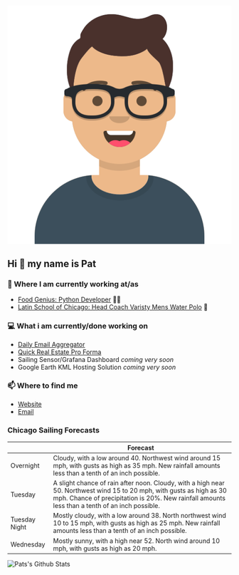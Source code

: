 [![Social banner for p-j-falconer](https://raw.githubusercontent.com/P-J-FALCONER/P-J-FALCONER/master/assets/avataaars.svg)](https://patfalconer.com/)
## Hi :wave: my name is Pat

### 💼 Where I am currently working at/as
- [Food Genius: Python Developer](https://getfoodgenius.com/) 🍔🐍
- [Latin School of Chicago: Head Coach Varisty Mens Water Polo](https://www.latinschool.org/) 🤽


### 💻 What i am currently/done working on
 - [Daily Email Aggregator](https://github.com/P-J-FALCONER/dott_daily_mail)
 - [Quick Real Estate Pro Forma](https://github.com/P-J-FALCONER/henry)
 - Sailing Sensor/Grafana Dashboard *coming very soon*
 - Google Earth KML Hosting Solution *coming very soon*

### 📫 Where to find me
 - [Website](https://patfalconer.com/)
 - [Email](mailto:patrick.j.falconer@gmail.com)


### Chicago Sailing Forecasts
|   | Forecast  |
|---|---|
| Overnight | Cloudy, with a low around 40. Northwest wind around 15 mph, with gusts as high as 35 mph. New rainfall amounts less than a tenth of an inch possible. |
| Tuesday | A slight chance of rain after noon. Cloudy, with a high near 50. Northwest wind 15 to 20 mph, with gusts as high as 30 mph. Chance of precipitation is 20%. New rainfall amounts less than a tenth of an inch possible. |
| Tuesday Night | Mostly cloudy, with a low around 38. North northwest wind 10 to 15 mph, with gusts as high as 25 mph. New rainfall amounts less than a tenth of an inch possible. |
| Wednesday | Mostly sunny, with a high near 52. North wind around 10 mph, with gusts as high as 20 mph. |

![Pats's Github Stats](https://github-readme-stats.vercel.app/api?username=p-j-falconer&show_icons=true&theme=radical)
